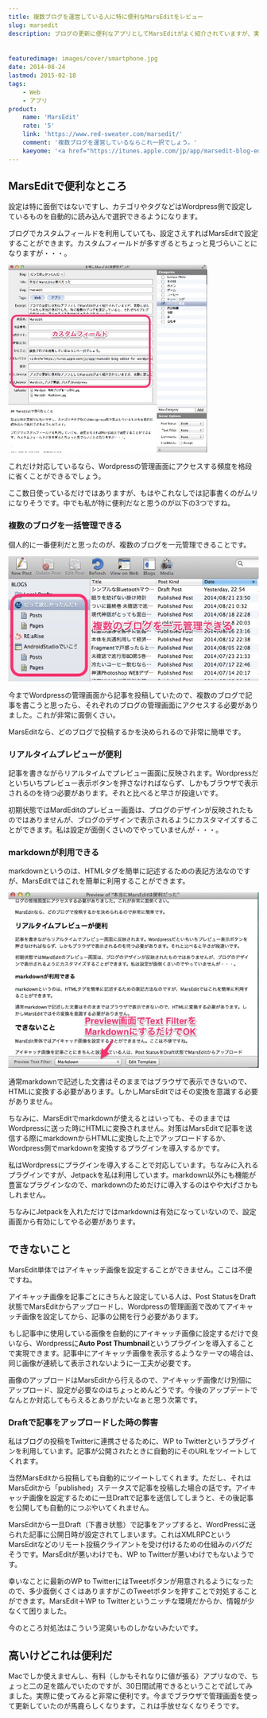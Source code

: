 ```yaml
---
title: 複数ブログを運営している人に特に便利なMarsEditをレビュー
slug: marsedit
description: ブログの更新に便利なアプリとしてMarsEditがよく紹介されていますが、実際に試してみたら本当に便利でした。特に複数のブログを運営していると、それぞれのブログの管理画面にアクセスせずに記事がかけるので非常に捗ります。


featuredimage: images/cover/smartphone.jpg
date: 2014-08-24
lastmod: 2015-02-18
tags: 
    - Web
    - アプリ
product:
    name: 'MarsEdit'
    rate: '5'
    link: 'https://www.red-sweater.com/marsedit/'
    comment: '複数ブログを運営しているならこれ一択でしょう。'
    kaeyome: '<a href="https://itunes.apple.com/jp/app/marsedit-blog-editor-for-wordpress/id402376225?mt=12&uo=4&at=1l3v8BW" target="itunes_store" style="display:inline-block;overflow:hidden;background:url(https://linkmaker.itunes.apple.com/htmlResources/assets/ja_jp//images/web/linkmaker/badge_macappstore-lrg.png) no-repeat;width:165px;height:40px;@media only screen{background-image:url(https://linkmaker.itunes.apple.com/htmlResources/assets/ja_jp//images/web/linkmaker/badge_macappstore-lrg.svg);}"></a>'
---
```



## MarsEditで便利なところ


設定は特に面倒ではないですし、カテゴリやタグなどはWordpress側で設定しているものを自動的に読み込んで選択できるようになります。

ブログでカスタムフィールドを利用していても、設定さえすればMarsEditで設定することができます。カスタムフィールドが多すぎるとちょっと見づらいことになりますが・・・。

![MarsEdit カスタムフィールド](b480726b719cc7847cf1c235e530fa63.jpg)

これだけ対応しているなら、Wordpressの管理画面にアクセスする頻度を格段に省くことができるでしょう。

ここ数日使っているだけではありますが、もはやこれなしでは記事書くのがムリになりそうです。中でも私が特に便利だなと思うのが以下の3つですね。


### 複数のブログを一括管理できる


個人的に一番便利だと思ったのが、複数のブログを一元管理できることです。

![MardEdit　複数ブログを一元管理](b4c6836d76e994281de2a0904f8d4121.jpg)

今までWordpressの管理画面から記事を投稿していたので、複数のブログで記事を書こうと思ったら、それぞれのブログの管理画面にアクセスする必要がありました。これが非常に面倒くさい。

MarsEditなら、どのブログで投稿するかを決められるので非常に簡単です。


### リアルタイムプレビューが便利


記事を書きながらリアルタイムでプレビュー画面に反映されます。Wordpressだといちいちプレビュー表示ボタンを押さなければならず、しかもブラウザで表示されるのを待つ必要があります。それと比べると早さが段違いです。

初期状態ではMardEditのプレビュー画面は、ブログのデザインが反映されたものではありませんが、ブログのデザインで表示されるようにカスタマイズすることができます。私は設定が面倒くさいのでやっていませんが・・・。


### markdownが利用できる


markdownというのは、HTMLタグを簡単に記述するための表記方法なのですが、MarsEditではこれを簡単に利用することができます。

![MarsEdit　Markdown](c734e186caf3dcc1c1f3be8c5fac227b.jpg)

通常markdownで記述した文書はそのままではブラウザで表示できないので、HTMLに変換する必要があります。しかしMarsEditではその変換を意識する必要がありません。

ちなみに、MarsEditでmarkdownが使えるとはいっても、そのままではWordpressに送った時にHTMLに変換されません。対策はMarsEditで記事を送信する際にmarkdownからHTMLに変換した上でアップロードするか、Wordpress側でmarkdownを変換するプラグインを導入するかです。

私はWordpressにプラグインを導入することで対応しています。ちなみに入れるプラグインですが、Jetpackを私は利用しています。markdown以外にも機能が豊富なプラグインなので、markdownのためだけに導入するのはやや大げさかもしれません。

ちなみにJetpackを入れただけではmarkdownは有効になっていないので、設定画面から有効にしてやる必要があります。


## できないこと


MarsEdit単体ではアイキャッチ画像を設定することができません。ここは不便ですね。

アイキャッチ画像を記事ごとにきちんと設定している人は、Post StatusをDraft状態でMarsEditからアップロードし、Wordpressの管理画面で改めてアイキャッチ画像を設定してから、記事の公開を行う必要があります。

もし記事中に使用している画像を自動的にアイキャッチ画像に設定するだけで良いなら、Wordpressに<strong>Auto Post Thumbnail</strong>というプラグインを導入することで実現できます。記事中にアイキャッチ画像を表示するようなテーマの場合は、同じ画像が連続して表示されないように一工夫が必要です。

画像のアップロードはMarsEditから行えるので、アイキャッチ画像だけ別個にアップロード、設定が必要なのはちょっとめんどうです。今後のアップデートでなんとか対応してもらえるとありがたいなぁと思う次第です。


### Draftで記事をアップロードした時の弊害


私はブログの投稿をTwitterに連携させるために、WP to Twitterというプラグインを利用しています。記事が公開されたときに自動的にそのURLをツイートしてくれます。

当然MarsEditから投稿しても自動的にツイートしてくれます。ただし、それはMarsEditから「published」ステータスで記事を投稿した場合の話です。アイキャッチ画像を設定するために一旦Draftで記事を送信してしまうと、その後記事を公開しても自動的につぶやいてくれません。

MarsEditから一旦Draft（下書き状態）で記事をアップすると、WordPressに送られた記事に公開日時が設定されてしまいます。これはXMLRPCというMarsEditなどのリモート投稿クライアントを受け付けるための仕組みのバグだそうです。MarsEditが悪いわけでも、WP to Twitterが悪いわけでもないようです。

幸いなことに最新のWP to TwitterにはTweetボタンが用意されるようになったので、多少面倒くさくはありますがこのTweetボタンを押すことで対処することができます。MarsEdit＋WP to Twitterというニッチな環境だからか、情報が少なくて困りました。

今のところ対処法はこういう泥臭いものしかないみたいです。


## 高いけどこれは便利だ


Macでしか使えませんし、有料（しかもそれなりに値が張る）アプリなので、ちょっと二の足を踏んでいたのですが、30日間試用できるということで試してみました。実際に使ってみると非常に便利です。今までブラウザで管理画面を使って更新していたのが馬鹿らしくなります。これは手放せなくなりそうです。


  